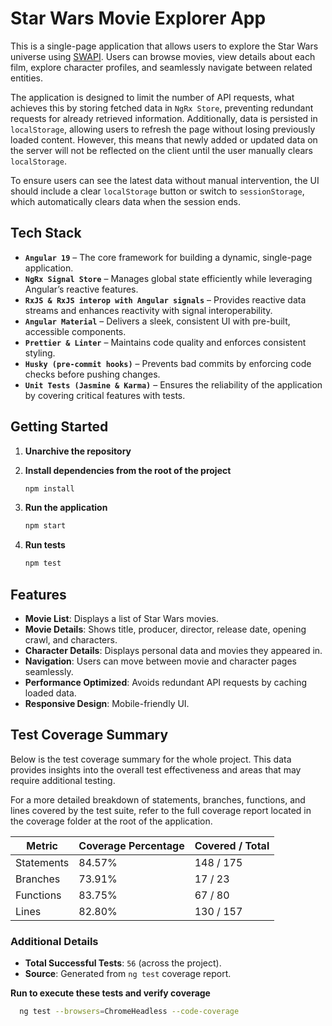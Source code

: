 # Star Wars Movie Explorer App

This is a single-page application that allows users to explore the Star Wars universe using [SWAPI](https://swapi.dev/). Users can browse movies, view details about each film, explore character profiles, and seamlessly navigate between related entities.

The application is designed to limit the number of API requests, what achieves this by storing fetched data in `NgRx Store`, preventing redundant requests for already retrieved information. Additionally, data is persisted in `localStorage`, allowing users to refresh the page without losing previously loaded content. However, this means that newly added or updated data on the server will not be reflected on the client until the user manually clears `localStorage`.

To ensure users can see the latest data without manual intervention, the UI should include a clear `localStorage` button or switch to `sessionStorage`, which automatically clears data when the session ends.

## Tech Stack

- **`Angular 19`** – The core framework for building a dynamic, single-page application.
- **`NgRx Signal Store`** – Manages global state efficiently while leveraging Angular’s reactive features.
- **`RxJS & RxJS interop with Angular signals`** – Provides reactive data streams and enhances reactivity with signal interoperability.
- **`Angular Material`** – Delivers a sleek, consistent UI with pre-built, accessible components.
- **`Prettier & Linter`** – Maintains code quality and enforces consistent styling.
- **`Husky (pre-commit hooks)`** – Prevents bad commits by enforcing code checks before pushing changes.
- **`Unit Tests (Jasmine & Karma)`** – Ensures the reliability of the application by covering critical features with tests.

## Getting Started

1. **Unarchive the repository**

2. **Install dependencies from the root of the project**

   ```sh
   npm install
   ```

3. **Run the application**

   ```sh
   npm start
   ```

4. **Run tests**
   ```sh
   npm test
   ```

## Features

- **Movie List**: Displays a list of Star Wars movies.
- **Movie Details**: Shows title, producer, director, release date, opening crawl, and characters.
- **Character Details**: Displays personal data and movies they appeared in.
- **Navigation**: Users can move between movie and character pages seamlessly.
- **Performance Optimized**: Avoids redundant API requests by caching loaded data.
- **Responsive Design**: Mobile-friendly UI.

## Test Coverage Summary

Below is the test coverage summary for the whole project. This data provides insights into the overall test effectiveness and areas that may require additional testing.

For a more detailed breakdown of statements, branches, functions, and lines covered by the test suite, refer to the full coverage report located in the coverage folder at the root of the application.

| Metric       | Coverage Percentage | Covered / Total |
|--------------|---------------------|-----------------|
| Statements   | 84.57%             | 148 / 175       |
| Branches     | 73.91%             | 17 / 23         |
| Functions    | 83.75%             | 67 / 80         |
| Lines        | 82.80%             | 130 / 157       |

### Additional Details
- **Total Successful Tests**: `56` (across the project).
- **Source**: Generated from `ng test` coverage report.

**Run to execute these tests and verify coverage**
```sh
  ng test --browsers=ChromeHeadless --code-coverage
```
